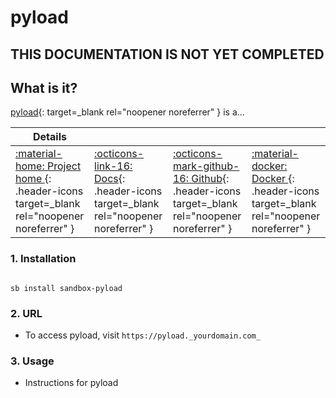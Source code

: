 # pyload

## THIS DOCUMENTATION IS NOT YET COMPLETED


## What is it?

[pyload](https://pyload.net/){: target=_blank rel="noopener noreferrer" } is a...

| Details     |             |             |             |
|-------------|-------------|-------------|-------------|
| [:material-home: Project home ](https://pyload.url){: .header-icons target=_blank rel="noopener noreferrer" } | [:octicons-link-16: Docs](https://pyload.docs.url){: .header-icons target=_blank rel="noopener noreferrer" } | [:octicons-mark-github-16: Github](https://github.com/pyload/pyload){: .header-icons target=_blank rel="noopener noreferrer" } | [:material-docker: Docker ](https://hub.docker.com/r/pyload/pyload){: .header-icons target=_blank rel="noopener noreferrer" }|

### 1. Installation

``` shell

sb install sandbox-pyload

```

### 2. URL

- To access pyload, visit `https://pyload._yourdomain.com_`

### 3. Usage

- Instructions for pyload
